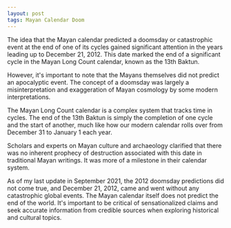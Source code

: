 ```yaml
---
layout: post
tags: Mayan Calendar Doom
---
```


The idea that the Mayan calendar predicted a doomsday or catastrophic event at the end of one of its cycles gained significant attention in the years leading up to December 21, 2012. This date marked the end of a significant cycle in the Mayan Long Count calendar, known as the 13th Baktun. 

However, it's important to note that the Mayans themselves did not predict an apocalyptic event. The concept of a doomsday was largely a misinterpretation and exaggeration of Mayan cosmology by some modern interpretations.

The Mayan Long Count calendar is a complex system that tracks time in cycles. The end of the 13th Baktun is simply the completion of one cycle and the start of another, much like how our modern calendar rolls over from December 31 to January 1 each year.

Scholars and experts on Mayan culture and archaeology clarified that there was no inherent prophecy of destruction associated with this date in traditional Mayan writings. It was more of a milestone in their calendar system.

As of my last update in September 2021, the 2012 doomsday predictions did not come true, and December 21, 2012, came and went without any catastrophic global events. The Mayan calendar itself does not predict the end of the world. It's important to be critical of sensationalized claims and seek accurate information from credible sources when exploring historical and cultural topics.